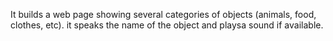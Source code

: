 It builds a web page showing several categories of objects (animals, food, clothes, etc). it speaks the name of the object and playsa sound if available.

